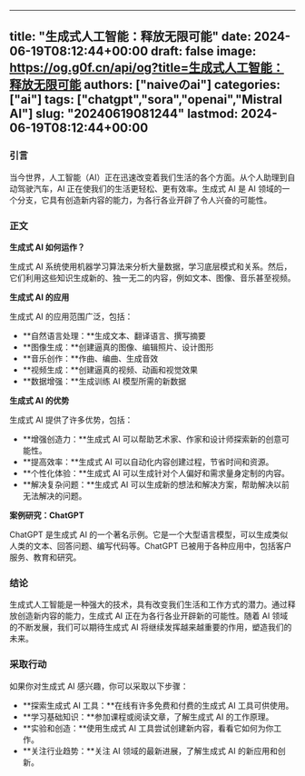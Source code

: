 
---
title: "生成式人工智能：释放无限可能"
date: 2024-06-19T08:12:44+00:00
draft: false
image: https://og.g0f.cn/api/og?title=生成式人工智能：释放无限可能
authors: ["naiveのai"]
categories: ["ai"]
tags: ["chatgpt","sora","openai","Mistral AI"]
slug: "20240619081244"
lastmod: 2024-06-19T08:12:44+00:00
---
### 引言

当今世界，人工智能（AI）正在迅速改变着我们生活的各个方面。从个人助理到自动驾驶汽车，AI 正在使我们的生活更轻松、更有效率。生成式 AI 是 AI 领域的一个分支，它具有创造新内容的能力，为各行各业开辟了令人兴奋的可能性。

### 正文

**生成式 AI 如何运作？**

生成式 AI 系统使用机器学习算法来分析大量数据，学习底层模式和关系。然后，它们利用这些知识生成新的、独一无二的内容，例如文本、图像、音乐甚至视频。

**生成式 AI 的应用**

生成式 AI 的应用范围广泛，包括：

* **自然语言处理：**生成文本、翻译语言、撰写摘要
* **图像生成：**创建逼真的图像、编辑照片、设计图形
* **音乐创作：**作曲、编曲、生成音效
* **视频生成：**创建逼真的视频、动画和视觉效果
* **数据增强：**生成训练 AI 模型所需的新数据

**生成式 AI 的优势**

生成式 AI 提供了许多优势，包括：

* **增强创造力：**生成式 AI 可以帮助艺术家、作家和设计师探索新的创意可能性。
* **提高效率：**生成式 AI 可以自动化内容创建过程，节省时间和资源。
* **个性化体验：**生成式 AI 可以生成针对个人偏好和需求量身定制的内容。
* **解决复杂问题：**生成式 AI 可以生成新的想法和解决方案，帮助解决以前无法解决的问题。

**案例研究：ChatGPT**

ChatGPT 是生成式 AI 的一个著名示例。它是一个大型语言模型，可以生成类似人类的文本、回答问题、编写代码等。ChatGPT 已被用于各种应用中，包括客户服务、教育和研究。

### 结论

生成式人工智能是一种强大的技术，具有改变我们生活和工作方式的潜力。通过释放创造新内容的能力，生成式 AI 正在为各行各业开辟新的可能性。随着 AI 领域的不断发展，我们可以期待生成式 AI 将继续发挥越来越重要的作用，塑造我们的未来。

### 采取行动

如果你对生成式 AI 感兴趣，你可以采取以下步骤：

* **探索生成式 AI 工具：**在线有许多免费和付费的生成式 AI 工具可供使用。
* **学习基础知识：**参加课程或阅读文章，了解生成式 AI 的工作原理。
* **实验和创造：**使用生成式 AI 工具尝试创建新内容，看看它如何为你工作。
* **关注行业趋势：**关注 AI 领域的最新进展，了解生成式 AI 的新应用和创新。